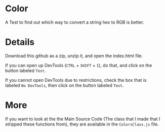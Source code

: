 # Color
A Test to find out which way to convert a string hex to RGB is better.
  
  
  
# Details
Download this github as a zip, unzip it, and open the index.html file.  
  
If you can open up DevTools (`CTRL` + `SHIFT` + `I`), do that, and click on the button labeled `Test`.  
  
  
If you cannot open DevTools due to restrictions, check the box that is labeled `No DevTools`, then click on the button labeled `Test`.

# More  
If you want to look at the the Main Source Code (The class that I made that I stripped these functions from), they are available in the `ColorsClass.js` file.
